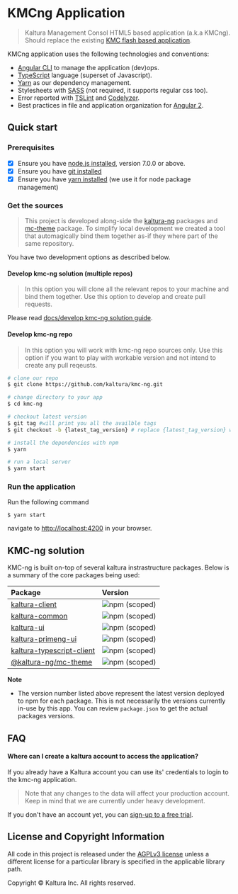 # KMCng Application

> Kaltura Management Consol HTML5 based application (a.k.a KMCng). Should replace the existing [KMC flash based application](https://kmc.kaltura.com/index.php/kmc/kmc).
  
KMCng application uses the following technologies and conventions:
* [Angular CLI](https://cli.angular.io/) to manage the application (dev)ops.
* [TypeScript](http://www.typescriptlang.org/) language (superset of Javascript).
* [Yarn](https://yarnpkg.com/en/) as our dependency management.
* Stylesheets with [SASS](http://sass-lang.com/) (not required, it supports regular css too).
* Error reported with [TSLint](http://palantir.github.io/tslint/) and [Codelyzer](https://github.com/mgechev/codelyzer).
* Best practices in file and application organization for [Angular 2]({https://angular.io/).

## Quick start

### Prerequisites

- [x] Ensure you have [node.js installed](https://nodejs.org/en/download/current/), version 7.0.0 or above. 
- [x] Ensure you have [git installed](https://git-for-windows.github.io/) 
- [x] Ensure you have [yarn installed](https://yarnpkg.com/lang/en/docs/install/) (we use it for node package management) 

### Get the sources
> This project is developed along-side the [kaltura-ng](https://github.com/kaltura/kaltura-ng) packages and [mc-theme](https://github.com/kaltura/kaltura-ng-mc-theme) package. To simplify local development we created a tool that automagically bind them together as-if they where part of the same repository.

You have two development options as described below.

#### Develop kmc-ng solution (multiple repos)
> In this option you will clone all the relevant repos to your machine and bind them together. Use this option to develop and create pull requests.

Please read [docs/develop kmc-ng solution guide](./docs/develop-kmc-ng-solution.md).

#### Develop kmc-ng repo
> In this option you will work with kmc-ng repo sources only. Use this option if you want to play with workable version and not intend to create any pull reqeusts.

```bash
# clone our repo
$ git clone https://github.com/kaltura/kmc-ng.git 

# change directory to your app
$ cd kmc-ng

# checkout latest version
$ git tag #will print you all the availble tags
$ git checkout -b {latest_tag_version} # replace {latest_tag_version} with actual tag value

# install the dependencies with npm
$ yarn

# run a local server
$ yarn start
```


### Run the application
Run the following command
```
$ yarn start
```
navigate to [http://localhost:4200](http://localhost:4200) in your browser.

## KMC-ng solution
KMC-ng is built on-top of several kaltura instrastructure packages. 
Below is a summary of the core packages being used:

 Package | Version  |
|:-------|:-------|
|  [kaltura-client](https://www.npmjs.com/package/@kaltura-ng/kaltura-client) | ![npm (scoped)](https://img.shields.io/npm/v/@kaltura-ng/kaltura-client.svg?maxAge=86400) |
| [kaltura-common](https://www.npmjs.com/package/@kaltura-ng/kaltura-common) | ![npm (scoped)](https://img.shields.io/npm/v/@kaltura-ng/kaltura-common.svg?maxAge=86400) |
| [kaltura-ui](https://www.npmjs.com/package/@kaltura-ng/kaltura-ui) | ![npm (scoped)](https://img.shields.io/npm/v/@kaltura-ng/kaltura-ui.svg?maxAge=86400) |
| [kaltura-primeng-ui](https://www.npmjs.com/package/@kaltura-ng/kaltura-primeng-ui) | ![npm (scoped)](https://img.shields.io/npm/v/@kaltura-ng/kaltura-primeng-ui.svg?maxAge=86400) |
| [kaltura-typescript-client](https://www.npmjs.com/package/kaltura-typescript-client) | ![npm (scoped)](https://img.shields.io/npm/v/kaltura-typescript-client.svg?maxAge=86400) |
| [@kaltura-ng/mc-theme](https://www.npmjs.com/package/@kaltura-ng/mc-theme) | ![npm (scoped)](https://img.shields.io/npm/v/@kaltura-ng/mc-theme.svg?maxAge=86400)
**Note**

- The version number listed above represent the latest version deployed to npm for each package. This is not necessarily the versions currently in-use by this app. You can review `package.json` to get the actual packages versions.

## FAQ

#### Where can I create a kaltura account to access the application?
If you already have a Kaltura account you can use its' credentials to login to the kmc-ng application.
 
> Note that any changes to the data will affect your production account. Keep in mind that we are currently under heavy development.
 
 If you don't have an account yet, you can [sign-up to a free trial](https://corp.kaltura.com/free-trial).


## License and Copyright Information
All code in this project is released under the [AGPLv3 license](http://www.gnu.org/licenses/agpl-3.0.html) unless a different license for a particular library is specified in the applicable library path.

Copyright © Kaltura Inc. All rights reserved.
